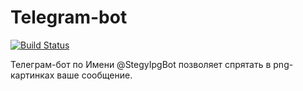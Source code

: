 # Telegram-bot
[![Build Status](https://travis-ci.com/Talkytitan5127/StegyJpgBot.svg?token=QPapxtikepjH9hL9zQxB&branch=master)](https://travis-ci.com/Talkytitan5127/StegyJpgBot)

Телеграм-бот по Имени @StegyIpgBot позволяет спрятать в png-картинках ваше сообщение.
